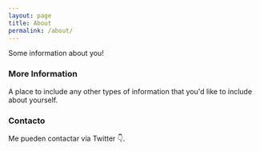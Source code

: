 ```yaml
---
layout: page
title: About
permalink: /about/
---
```


Some information about you!

### More Information

A place to include any other types of information that you'd like to include about yourself.

### Contacto
Me pueden contactar vía Twitter 👇.
